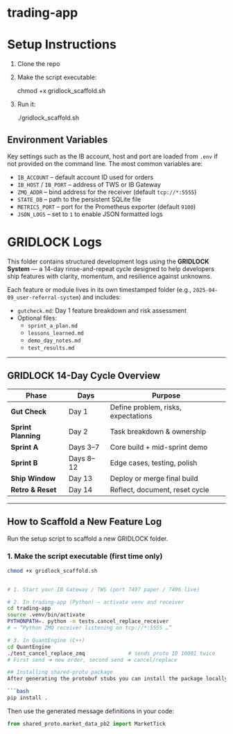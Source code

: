 # trading-app
# Setup Instructions

1. Clone the repo
2. Make the script executable:

   chmod +x gridlock_scaffold.sh

3. Run it:

   ./gridlock_scaffold.sh

## Environment Variables

Key settings such as the IB account, host and port are loaded from `.env` if not
provided on the command line.  The most common variables are:

- `IB_ACCOUNT` – default account ID used for orders
- `IB_HOST` / `IB_PORT` – address of TWS or IB Gateway
- `ZMQ_ADDR` – bind address for the receiver (default `tcp://*:5555`)
- `STATE_DB` – path to the persistent SQLite file
- `METRICS_PORT` – port for the Prometheus exporter (default `9100`)
- `JSON_LOGS` – set to `1` to enable JSON formatted logs

# GRIDLOCK Logs

This folder contains structured development logs using the **GRIDLOCK System** — a 14-day rinse-and-repeat cycle designed to help developers ship features with clarity, momentum, and resilience against unknowns.

Each feature or module lives in its own timestamped folder (e.g., `2025-04-09_user-referral-system`) and includes:

- `gutcheck.md`: Day 1 feature breakdown and risk assessment
- Optional files:
  - `sprint_a_plan.md`
  - `lessons_learned.md`
  - `demo_day_notes.md`
  - `test_results.md`

---

## GRIDLOCK 14-Day Cycle Overview

| Phase                 | Days        | Purpose                             |
|-----------------------|-------------|-------------------------------------|
| **Gut Check**         | Day 1       | Define problem, risks, expectations |
| **Sprint Planning**   | Day 2       | Task breakdown & ownership          |
| **Sprint A**          | Days 3–7    | Core build + mid-sprint demo        |
| **Sprint B**          | Days 8–12   | Edge cases, testing, polish         |
| **Ship Window**       | Day 13      | Deploy or merge final build         |
| **Retro & Reset**     | Day 14      | Reflect, document, reset cycle      |

---

## How to Scaffold a New Feature Log

Run the setup script to scaffold a new GRIDLOCK folder.

### 1. Make the script executable (first time only)

```bash
chmod +x gridlock_scaffold.sh


# 1. Start your IB Gateway / TWS (port 7497 paper / 7496 live)

# 2. In trading-app (Python) – activate venv and receiver
cd trading-app
source .venv/bin/activate
PYTHONPATH=. python -m tests.cancel_replace_receiver
# → “Python ZMQ receiver listening on tcp://*:5555 …”

# 3. In QuantEngine (C++)
cd QuantEngine
./test_cancel_replace_zmq              # sends proto ID 10001 twice
# First send ➜ new order, second send ➜ cancel/replace

## Installing shared-proto package
After generating the protobuf stubs you can install the package locally:

```bash
pip install .
```

Then use the generated message definitions in your code:

```python
from shared_proto.market_data_pb2 import MarketTick
```

